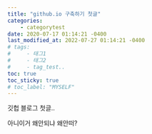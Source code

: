 ```yaml
---
title: "github.io 구축하기 첫글"
categories: 
    - categorytest
date: 2020-07-17 01:14:21 -0400
last_modified_at: 2022-07-27 01:14:21 -0400
# tags:
#     - 태그1
#     - 태그2
#     - tag_test..
toc: true
toc_sticky: true
# toc_label: "MYSELF"
---
```


깃헙 블로그 첫글..

아니이거 왜안되냐 왜안떠?